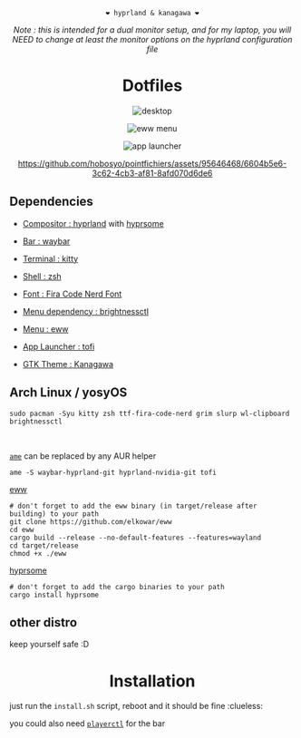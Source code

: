 <div align="justify">

<div align="center">

```
❤️ hyprland & kanagawa ❤️
```

*Note : this is intended for a dual monitor setup, and for my laptop, you will NEED to change at least the monitor options on the hyprland configuration file*

  # Dotfiles

![desktop](https://media.discordapp.net/attachments/635625917623828520/1125773964921278517/image.png?width=1129&height=636)

![eww menu](https://media.discordapp.net/attachments/635625917623828520/1125773965340721152/image.png?width=1129&height=636)

![app launcher](https://media.discordapp.net/attachments/635625917623828520/1125773965768532009/image.png?width=1129&height=636)


https://github.com/hobosyo/pointfichiers/assets/95646468/6604b5e6-3c62-4cb3-af81-8afd070d6de6


</div>
</div>

## Dependencies

- [Compositor : hyprland](https://hyprland.org/) with [hyprsome](https://github.com/sopa0/hyprsome)

- [Bar : waybar](https://github.com/Alexays/Waybar)

- [Terminal : kitty](https://sw.kovidgoyal.net/kitty)

- [Shell : zsh](https://www.zsh.org/)

- [Font : Fira Code Nerd Font](https://github.com/ryanoasis/nerd-fonts/tree/master/patched-fonts/FiraCode)

- [Menu dependency : brightnessctl](https://github.com/Hummer12007/brightnessctl)

- [Menu : eww](https://github.com/elkowar/eww)

- [App Launcher : tofi](https://github.com/philj56/tofi)

- [GTK Theme : Kanagawa](https://github.com/Fausto-Korpsvart/Kanagawa-GKT-Theme)

## Arch Linux / yosyOS

```
sudo pacman -Syu kitty zsh ttf-fira-code-nerd grim slurp wl-clipboard brightnessctl 
```

</br>

[``ame``](https://getcryst.al/site/docs/amethyst/getting-started) can be replaced by any AUR helper
```
ame -S waybar-hyprland-git hyprland-nvidia-git tofi
```

[eww](https://github.com/elkowar/eww)

```
# don't forget to add the eww binary (in target/release after building) to your path
git clone https://github.com/elkowar/eww
cd eww
cargo build --release --no-default-features --features=wayland
cd target/release
chmod +x ./eww
```

[hyprsome](https://github.com/sopa0/hyprsome)

```
# don't forget to add the cargo binaries to your path
cargo install hyprsome
```

## other distro

keep yourself safe :D

<div align="center">

# Installation

</div>

just run the ``install.sh`` script, reboot and it should be fine :clueless:

you could also need [``playerctl``](https://github.com/altdesktop/playerctl) for the bar
